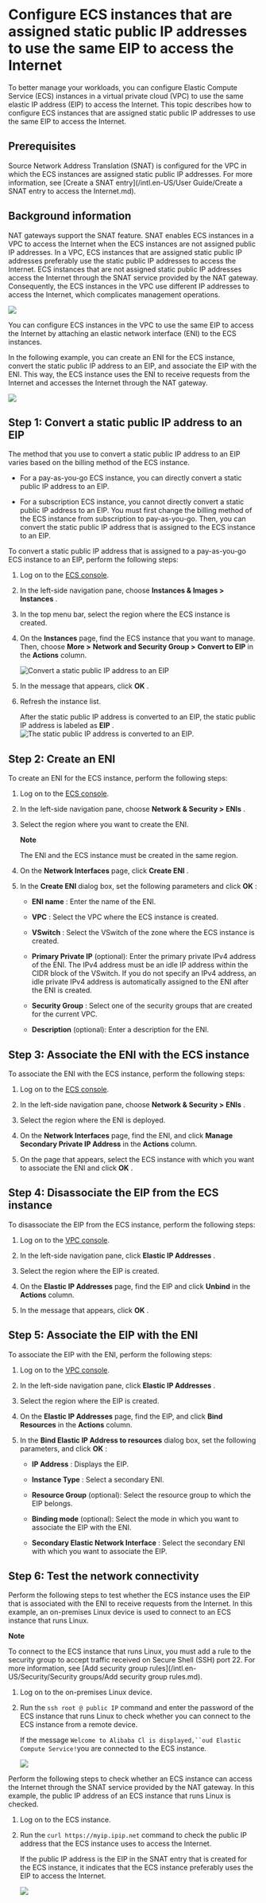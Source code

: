 Configure ECS instances that are assigned static public IP addresses to use the same EIP to access the Internet 
====================================================================================================================================

To better manage your workloads, you can configure Elastic Compute Service (ECS) instances in a virtual private cloud (VPC) to use the same elastic IP address (EIP) to access the Internet. This topic describes how to configure ECS instances that are assigned static public IP addresses to use the same EIP to access the Internet.

Prerequisites 
----------------------------------

Source Network Address Translation (SNAT) is configured for the VPC in which the ECS instances are assigned static public IP addresses. For more information, see [Create a SNAT entry](/intl.en-US/User Guide/Create a SNAT entry to access the Internet.md).

Background information 
-------------------------------------------

NAT gateways support the SNAT feature. SNAT enables ECS instances in a VPC to access the Internet when the ECS instances are not assigned public IP addresses. In a VPC, ECS instances that are assigned static public IP addresses preferably use the static public IP addresses to access the Internet. ECS instances that are not assigned static public IP addresses access the Internet through the SNAT service provided by the NAT gateway. Consequently, the ECS instances in the VPC use different IP addresses to access the Internet, which complicates management operations.



![](https://static-aliyun-doc.oss-accelerate.aliyuncs.com/assets/img/570109/156144614649546_en-US.png)

You can configure ECS instances in the VPC to use the same EIP to access the Internet by attaching an elastic network interface (ENI) to the ECS instances.

In the following example, you can create an ENI for the ECS instance, convert the static public IP address to an EIP, and associate the EIP with the ENI. This way, the ECS instance uses the ENI to receive requests from the Internet and accesses the Internet through the NAT gateway.



![](https://static-aliyun-doc.oss-accelerate.aliyuncs.com/assets/img/570109/156144625849551_en-US.png)

Step 1: Convert a static public IP address to an EIP 
-------------------------------------------------------------------------

The method that you use to convert a static public IP address to an EIP varies based on the billing method of the ECS instance. 



* For a pay-as-you-go ECS instance, you can directly convert a static public IP address to an EIP.

  

* For a subscription ECS instance, you cannot directly convert a static public IP address to an EIP. You must first change the billing method of the ECS instance from subscription to pay-as-you-go. Then, you can convert the static public IP address that is assigned to the ECS instance to an EIP.

  




To convert a static public IP address that is assigned to a pay-as-you-go ECS instance to an EIP, perform the following steps:

1. Log on to the [ECS console](https://ecs.console.aliyun.com/#/home).

   

2. In the left-side navigation pane, choose **Instances \& Images \>** **Instances** .

   

3. In the top menu bar, select the region where the ECS instance is created.

   

4. On the **Instances** page, find the ECS instance that you want to manage. Then, choose **More \>** **Network and Security Group \>** **Convert to EIP** in the **Actions** column.

   ![Convert a static public IP address to an EIP](https://static-aliyun-doc.oss-accelerate.aliyuncs.com/assets/img/en-US/8815679161/p88779.png)
   

5. In the message that appears, click **OK** .

   

6. Refresh the instance list.

   After the static public IP address is converted to an EIP, the static public IP address is labeled as **EIP** .![The static public IP address is converted to an EIP.](https://static-aliyun-doc.oss-accelerate.aliyuncs.com/assets/img/en-US/2905958951/p88777.png)
   




Step 2: Create an ENI 
------------------------------------------

To create an ENI for the ECS instance, perform the following steps:

1. Log on to the [ECS console](https://ecs.console.aliyun.com/#/home).

   

2. In the left-side navigation pane, choose **Network \& Security \>** **ENIs** .

   

3. Select the region where you want to create the ENI. 

   **Note**

   The ENI and the ECS instance must be created in the same region.
   

4. On the **Network Interfaces** page, click **Create ENI** .

   

5. In the **Create ENI** dialog box, set the following parameters and click **OK** : 

   * **ENI name** : Enter the name of the ENI.

     
   
   * **VPC** : Select the VPC where the ECS instance is created.

     
   
   * **VSwitch** : Select the VSwitch of the zone where the ECS instance is created.

     
   
   * **Primary Private IP** (optional): Enter the primary private IPv4 address of the ENI. The IPv4 address must be an idle IP address within the CIDR block of the VSwitch. If you do not specify an IPv4 address, an idle private IPv4 address is automatically assigned to the ENI after the ENI is created.

     
   
   * **Security Group** : Select one of the security groups that are created for the current VPC.

     
   
   * **Description** (optional): Enter a description for the ENI.

     
   

   




Step 3: Associate the ENI with the ECS instance 
--------------------------------------------------------------------

To associate the ENI with the ECS instance, perform the following steps:

1. Log on to the [ECS console](https://ecs.console.aliyun.com/#/home).

   

2. In the left-side navigation pane, choose **Network \& Security \>** **ENIs** .

   

3. Select the region where the ENI is deployed.

   

4. On the **Network Interfaces** page, find the ENI, and click **Manage Secondary Private IP Address** in the **Actions** column.

   

5. On the page that appears, select the ECS instance with which you want to associate the ENI and click **OK** .

   




Step 4: Disassociate the EIP from the ECS instance 
-----------------------------------------------------------------------

To disassociate the EIP from the ECS instance, perform the following steps:

1. Log on to the [VPC console](https://vpcnext.console.aliyun.com).

   

2. In the left-side navigation pane, click **Elastic IP Addresses** .

   

3. Select the region where the EIP is created.

   

4. On the **Elastic IP Addresses** page, find the EIP and click **Unbind** in the **Actions** column.

   

5. In the message that appears, click **OK** .

   




Step 5: Associate the EIP with the ENI 
-----------------------------------------------------------

To associate the EIP with the ENI, perform the following steps:

1. Log on to the [VPC console](https://vpcnext.console.aliyun.com).

   

2. In the left-side navigation pane, click **Elastic IP Addresses** .

   

3. Select the region where the EIP is created.

   

4. On the **Elastic IP Addresses** page, find the EIP, and click **Bind Resources** in the **Actions** column.

   

5. In the **Bind Elastic IP Address to resources** dialog box, set the following parameters, and click **OK** : 

   * **IP Address** : Displays the EIP.

     
   
   * **Instance Type** : Select a secondary ENI.

     
   
   * **Resource Group** (optional): Select the resource group to which the EIP belongs.

     
   
   * **Binding mode** (optional): Select the mode in which you want to associate the EIP with the ENI.

     
   
   * **Secondary Elastic Network Interface** : Select the secondary ENI with which you want to associate the EIP.

     
   

   




Step 6: Test the network connectivity 
----------------------------------------------------------

Perform the following steps to test whether the ECS instance uses the EIP that is associated with the ENI to receive requests from the Internet. In this example, an on-premises Linux device is used to connect to an ECS instance that runs Linux. 


**Note**

To connect to the ECS instance that runs Linux, you must add a rule to the security group to accept traffic received on Secure Shell (SSH) port 22. For more information, see [Add security group rules](/intl.en-US/Security/Security groups/Add security group rules.md).

1. Log on to the on-premises Linux device.

   

2. Run the `ssh root @ public IP` command and enter the password of the ECS instance that runs Linux to check whether you can connect to the ECS instance from a remote device. 

   If the message `Welcome to Alibaba Cl is displayed,``oud Elastic Compute Service!`you are connected to the ECS instance.

   ![](https://static-aliyun-doc.oss-accelerate.aliyuncs.com/assets/img/570109/156144625849595_en-US.png)
   




Perform the following steps to check whether an ECS instance can access the Internet through the SNAT service provided by the NAT gateway. In this example, the public IP address of an ECS instance that runs Linux is checked. 



1. Log on to the ECS instance.

   

2. Run the `curl https://myip.ipip.net` command to check the public IP address that the ECS instance uses to access the Internet. 

   If the public IP address is the EIP in the SNAT entry that is created for the ECS instance, it indicates that the ECS instance preferably uses the EIP to access the Internet.

   ![](https://static-aliyun-doc.oss-accelerate.aliyuncs.com/assets/img/570109/156144625849596_en-US.png)
   




